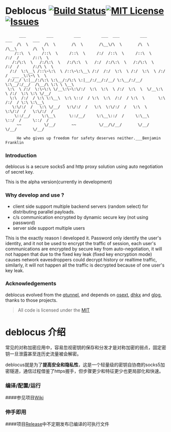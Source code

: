 # Deblocus [![Build Status](https://travis-ci.org/spance/deblocus.svg?branch=master)](https://travis-ci.org/spance/deblocus)[![MIT License](https://img.shields.io/packagist/l/doctrine/orm.svg)](http://opensource.org/licenses/MIT)[![Issues](https://img.shields.io/github/issues/spance/deblocus.svg)](https://github.com/spance/deblocus/issues)

```
      ___         ___         ___         ___  ___         ___         ___         ___     
     /\  \       /\  \       /\  \       /\__\/\  \       /\  \       /\__\       /\  \    
    /::\  \     /::\  \     /::\  \     /:/  /::\  \     /::\  \     /:/  /      /::\  \   
   /:/\:\  \   /:/\:\  \   /:/\:\  \   /:/  /:/\:\  \   /:/\:\  \   /:/  /      /:/\ \  \  
  /:/  \:\__\ /::\~\:\  \ /::\~\:\__\ /:/  /:/  \:\  \ /:/  \:\  \ /:/  /  ___ _\:\~\ \  \ 
 /:/__/ \:|__/:/\:\ \:\__/:/\:\ \:|__/:/__/:/__/ \:\__/:/__/ \:\__/:/__/  /\__/\ \:\ \ \__\
 \:\  \ /:/  \:\~\:\ \/__\:\~\:\/:/  \:\  \:\  \ /:/  \:\  \  \/__\:\  \ /:/  \:\ \:\ \/__/
  \:\  /:/  / \:\ \:\__\  \:\ \::/  / \:\  \:\  /:/  / \:\  \      \:\  /:/  / \:\ \:\__\  
   \:\/:/  /   \:\ \/__/   \:\/:/  /   \:\  \:\/:/  /   \:\  \      \:\/:/  /   \:\/:/  /  
    \::/__/     \:\__\      \::/__/     \:\__\::/  /     \:\__\      \::/  /     \::/  /   
     ~~          \/__/       ~~          \/__/\/__/       \/__/       \/__/       \/__/    
     
     He who gives up freedom for safety deserves neither.___Benjamin Franklin
```

### Introduction

deblocus is a secure socks5 and http proxy solution using auto negotiation of secret key.

This is the alpha version(currently in development)

### Why develop and use ?

- client side support multiple backend servers (random select) for distributing parallel payloads.
- c/s communication encrypted by dynamic secure key (not using password)
- server side support multiple users

This is the exactly reason I developed it. Password only identify the user's identity, and it not be used to encrypt the traffic of session, each user's communications are encrypted by secure key from auto-negotiation, it will not happen that due to the fixed key leak (fixed key encryption mode) causes network eavesdroppers could decrypt history or realtime traffic, similarly, it will not happen all the traffic is decrypted because of one user's key leak.

### Acknowledgements

deblocus evolved from the [qtunnel](https://github.com/getqujing/qtunnel), and depends on [osext](https://bitbucket.org/kardianos/osext), [dhkx](https://github.com/monnand/dhkx) and [glog](https://github.com/golang/glog), thanks to those projects.

>All code is licensed under the
[MIT](https://github.com/spance/deblocus/blob/master/LICENSE)

# deblocus 介绍

常见的对称加密应用中，容易忽视密钥的保存和分发才是对称加密的弱点，固定密钥一旦泄露甚至连历史流量被会解密。

deblocus就是为了**提高安全和隐私性**，这是一个轻量级的密钥自协商的socks5加密隧道，通信过程借鉴了https握手，但步骤更少和特征更少也更局部化和快速。

### 编译/配置/运行

####参见项目[Wiki](https://github.com/spance/deblocus/wiki)

### 伸手即用

####项目[Release](https://github.com/spance/deblocus/releases)中不定期发布已编译的可执行文件

